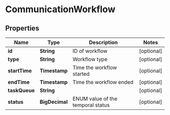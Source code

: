 

# CommunicationWorkflow


## Properties

| Name | Type | Description | Notes |
|------------ | ------------- | ------------- | -------------|
|**id** | **String** | ID of workflow |  [optional] |
|**type** | **String** | Workflow type |  [optional] |
|**startTime** | **Timestamp** | Time the workflow started |  [optional] |
|**endTime** | **Timestamp** | Time the workflow ended |  [optional] |
|**taskQueue** | **String** |  |  [optional] |
|**status** | **BigDecimal** | ENUM value of the temporal status |  [optional] |



